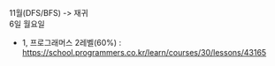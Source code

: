 11월(DFS/BFS) -> 재귀 </br>
6일 월요일 </br>
- 1, 프로그래머스 2레벨(60%) : https://school.programmers.co.kr/learn/courses/30/lessons/43165
